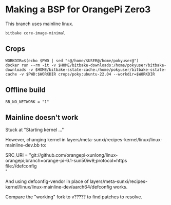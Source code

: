 # Making a BSP for OrangePi Zero3

This branch uses mainline linux.

```
bitbake core-image-minimal
```

## Crops

```
WORKDIR=$(echo $PWD | sed "s@/home/$USER@/home/pokyuser@")
docker run --rm -it -v $HOME/bitbake-downloads:/home/pokyuser/bitbake-downloads -v $HOME/bitbake-sstate-cache:/home/pokyuser/bitbake-sstate-cache -v $PWD:$WORKDIR crops/poky:ubuntu-22.04 --workdir=$WORKDIR
```

## Offline build

```
BB_NO_NETWORK = "1"
```

## Mainline doesn't work

Stuck at "Starting kernel ..."

However, changing kernel in layers/meta-sunxi/recipes-kernel/linux/linux-mainline-dev.bb to:

SRC_URI = "git://github.com/orangepi-xunlong/linux-orangepi;branch=orange-pi-6.1-sun50iw9;protocol=https \
	   file://defconfig \
"

And using defconfig-vendor in place of
layers/meta-sunxi/recipes-kernel/linux/linux-mainline-dev/aarch64/defconfig
works.

Compare the "working" fork to v????? to find patches to resolve.
